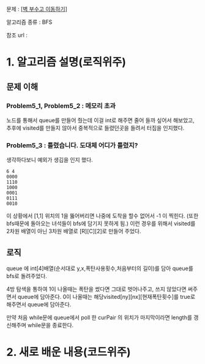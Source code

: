 문제 : [[벽 부수고 이동하기]](https://www.acmicpc.net/problem/2206)

알고리즘 종류 : BFS

참조 url :

# 1. 알고리즘 설명(로직위주)

## 문제 이해

### Problem5_1, Problem5_2 : 메모리 초과

노드를 통해서 queue를 만들어 줬는데 이걸 int로 해주면 줄어 들까 싶어서 해보았고, 추후에 visited를 만들지 않아서 중복적으로 들렸던곳을 들려서 터짐을 인지했다.

### Problem5_3 : 틀렸습니다. 도대체 어디가 틀렸지?

생각하다보니 예외가 생김을 인지 했다.

```
6 4
0000
1110
1000
0001
0111
0010
```

이 상황에서 [1,1] 위치의 1을 뚫어버리면 나중에 도착을 할수 없어서 -1 이 찍힌다. (또한 bfs때문에 돌아오는 녀석들이 bfs에 담기지 못하게 됨.) 이런 경우를 위해서 visited를 2차원 배열이 아닌  3차원 배열로 [R][C][2]로 만들어 주었다.

## 로직

queue 에 int[4]배열(순서대로 y,x,폭탄사용횟수,처음부터의 길이)를 담아 queue를 bfs로 돌려주었다. 

4방 탐색을 통하여 1이 나올때는 폭탄을 썼다면 그대로 벗어나주고, 쓰지 않았다면 써주면서 queue에 담아준다. 0이 나올때는 해당visited[ny][nx][현재폭탄횟수]를 true로 해주면서 queue에 담아준다. 

만약 처음 while문에 queue에서 poll 한 curPair 의 위치가 마지막이라면 length를 갱신해주며 while문을 종료한다. 

# 2. 새로 배운 내용(코드위주)
